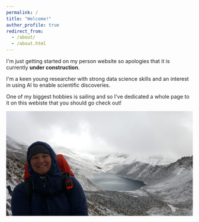 ```yaml
---
permalink: /
title: "Welcome!"
author_profile: true
redirect_from: 
  - /about/
  - /about.html
---
```


I'm just getting started on my person website so apologies that it is currently **under construction**.

I'm a keen young researcher with strong data science skills and an interest in using AI to enable scientific discoveries. 

One of my biggest hobbies is sailing and so I've dedicated a whole page to it on this webiste that you should go check out!

<img src="../images/mountains.jpg" alt="Mountains" style="max-width:100%;">
